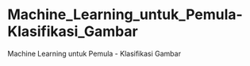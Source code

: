 # Machine_Learning_untuk_Pemula-Klasifikasi_Gambar
Machine Learning untuk Pemula - Klasifikasi Gambar
